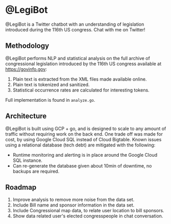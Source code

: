 # @LegiBot

@LegiBot is a Twitter chatbot with an understanding of legislation introduced during the 116th US congress.  Chat with me on Twitter!

## Methodology

@LegiBot performs NLP and statistical analysis on the full archive of congressional legislation introduced by the 116th US congress available at https://govinfo.gov:

1. Plain text is extracted from the XML files made available online.
1. Plain text is tokenized and sanitized.
1. Statistical occurrence rates are calculated for interesting tokens.

Full implementation is found in `analyze.go`.

## Architecture

@LegiBot is built using GCP + go, and is designed to scale to any amount of traffic without requiring work on the back end.  One trade off was made for cost, by using Google Cloud SQL instead of Cloud Bigtable.  Known issues using a relational database (tech debt) are mitigated with the following:

- Runtime monitoring and alerting is in place around the Google Cloud SQL instance.
- Can re-generate the database given about 10min of downtime, no backups are required.

## Roadmap

1. Improve analysis to remove more noise from the data set.
1. Include Bill name and sponsor information in the data set.
1. Include Congressional map data, to relate user location to bill sponsors.
1. Show data related user's elected congresspeople in chat conversation.